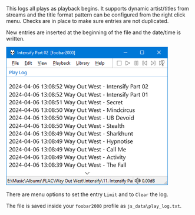 This logs all plays as playback begins. It supports dynamic artist/titles
from streams and the title format pattern can be configured from the
right click menu. Checks are in place to make sure entries are not duplicated.

New entries are inserted at the beginning of the file
and the date/time is written.

![play-log](../images/play-log.png)

There are menu options to set the entry `Limit` and to `Clear`
the log.

The file is saved inside your `foobar2000` profile as
`js_data\play_log.txt`.
